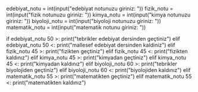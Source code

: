 edebiyat_notu = int(input("edebiyat notunuzu giriniz: "))
fizik_notu = int(input("fizik notunuzu giriniz: "))
kimya_notu = int(input("kimya notunuzu giriniz: "))
biyoloji_notu = int(input("biyoloji notunuzu giriniz: "))
matematik_notu = int(input("matematik notunu giriniz: "))

if edebiyat_notu 50 >:
    print("tebrikler edebiyat dersinden geçtiniz")
elif edebiyat_notu 50 <:
    print("mallesef edebiyat dersinden kaldiniz")
elif fizik_notu 45 >:
    print("fizikten geçtiniz")
elif fizik_notu 45 <:
    print("fizikten kaldınız")
elif kimya_notu 45 >:
    print("kimyadan geçtiniz")
elif kimya_notu 45 <:
    print("kimyadan kaldınız")
elif biyoloji_notu 60 >:
    print("tebrikler biyolojiden geçtiniz")
elif biyoloji_notu 60 <:
    print("biyolojiden kaldınız")
elif matematik_notu 55 >:
    print("matematikten geçtiniz")
elif matematik_notu 55 <:
    print("matematikten kaldınız")

<!---
Muhammedcengizz/Muhammedcengizz is a ✨ special ✨ repository because its `README.md` (this file) appears on your GitHub profile.
You can click the Preview link to take a look at your changes.
--->
